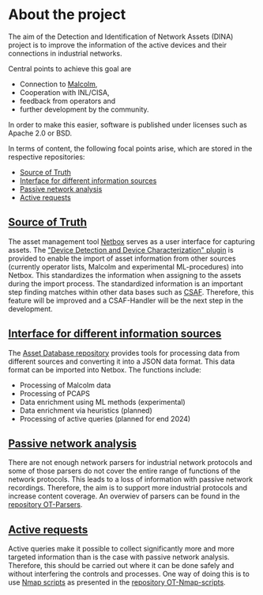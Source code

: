 # About the project

The aim of the Detection and Identification of Network Assets (DINA) project is to improve the information of the active devices and their connections in industrial networks.

Central points to achieve this goal are

- Connection to [Malcolm](https://github.com/cisagov/Malcolm),
- Cooperation with INL/CISA,
- feedback from operators and
- further development by the community.

In order to make this easier, software is published under licenses such as Apache 2.0 or BSD.

In terms of content, the following focal points arise, which are stored in the respective repositories:

- [Source of Truth](#source-of-truth)
- [Interface for different information sources](#interface-for-different-information-sources)
- [Passive network analysis](#passive-network-analysis)
- [Active requests](#active-requests)

## [Source of Truth](https://github.com/DINA-community/DDDC-Netbox-plugin)

The asset management tool [Netbox](https://github.com/netbox-community/netbox) serves as a user interface for capturing assets.
The ["Device Detection and Device Characterization" plugin](https://github.com/DINA-community/DDDC-Netbox-plugin) is provided to enable the import of asset information from other sources (currently operator lists, Malcolm and experimental ML-procedures) into Netbox.
This standardizes the information when assigning to the assets during the import process. The standardized information is an important step finding matches within other data bases such as [CSAF](https://github.com/oasis-tcs/csaf).
Therefore, this feature will be improved and a CSAF-Handler will be the next step in the development.

## [Interface for different information sources](https://github.com/DINA-community/ot-assetdatabase)

The [Asset Database repository](https://github.com/DINA-community/ot-assetdatabase) provides tools for processing data from different sources and converting it into
a JSON data format. This data format can be imported into Netbox. The functions include:

- Processing of Malcolm data
- Processing of PCAPS
- Data enrichment using ML methods (experimental)
- Data enrichment via heuristics (planned)
- Processing of active queries (planned for end 2024)

## [Passive network analysis](https://github.com/DINA-community/ot-parsers)

There are not enough network parsers for industrial network protocols and some of those parsers do not cover the entire range of functions of the network protocols.
This leads to a loss of information with passive network recordings. Therefore, the aim is to support more industrial protocols and increase content coverage.
An overwiev of parsers can be found in the [repository OT-Parsers](https://github.com/DINA-community/ot-parsers).

## [Active requests](https://github.com/DINA-community/ot-nmap-scritps)

Active queries make it possible to collect significantly more and more targeted information than is the case with passive network analysis.
Therefore, this should be carried out where it can be done safely and without interfering the controls and processes. One way of doing this is to use [Nmap scripts](https://nmap.org/nsedoc/scripts/) as presented in the [repository OT-Nmap-scripts](https://github.com/DINA-community/ot-nmap-scritps).
